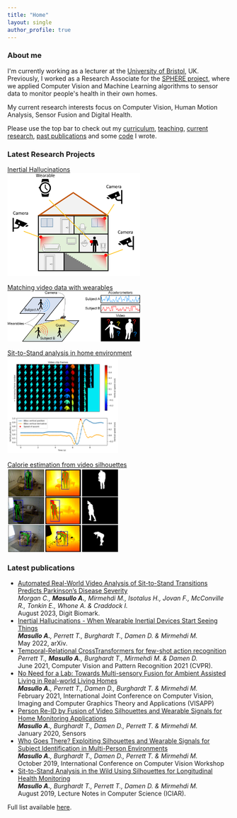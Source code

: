 ```yaml
---
title: "Home"
layout: single
author_profile: true
---
```


### About me 
I'm currently working as a lecturer at the [University of Bristol](https://www.bristol.ac.uk/), UK. Previously, I worked as a Research Associate for the [SPHERE project](https://www.irc-sphere.ac.uk/), where we applied Computer Vision and Machine Learning algorithms to sensor data to monitor people's health in their own homes.

My current research interests focus on Computer Vision, Human Motion Analysis, Sensor Fusion and Digital Health.

Please use the top bar to check out my [curriculum](/curriculum/), [teaching](/teaching/), [current research](/research/), [past publications](/publications/) and some [code](/code/) I wrote.

### Latest Research Projects
[Inertial Hallucinations](/research/#inertial-hallucinations)<br/>
[<img src="/assets/images/inertial_hallucinations_house.png" alt="Inertial Hallucinations" width="300"/>](/research/#inertial-hallucinations)


[Matching video data with wearables](/research/#matching-video-data-with-wearables)<br/>
[<img src="/assets/images/silhouwear_framework.png" alt="Matching video data with wearables" width="300"/>](/research/#matching-video-data-with-wearables)


[Sit-to-Stand analysis in home environment](/research/#sit-to-stand-analysis)<br/>
[<img src="/assets/images/sts_frames.png" alt="Sit-to-Stand algorithm" width="250"/>](/research/#sit-to-stand-analysis)


[Calorie estimation from video silhouettes](/research/#calorie-estimation-from-video)<br/>
[<img src="/assets/images/silhouettes.png" alt="Calorie estimation from video silhouettes" width="250"/>](/research/#calorie-estimation-from-video)

### Latest publications
*	[Automated Real-World Video Analysis of Sit-to-Stand Transitions Predicts Parkinson’s Disease Severity](https://karger.com/dib/article/7/1/92/855512/Automated-Real-World-Video-Analysis-of-Sit-to) <br/>
	_Morgan C., <strong>Masullo A.</strong>, Mirmehdi M., Isotalus H., Jovan F., McConville R., Tonkin E., Whone A. & Craddock I._<br/>
	August 2023, Digit Biomark.
*	[Inertial Hallucinations - When Wearable Inertial Devices Start Seeing Things](https://arxiv.org/abs/2207.06789) <br/>
	_<strong>Masullo A.</strong>, Perrett T., Burghardt T., Damen D. & Mirmehdi M._<br/>
	May 2022, arXiv.
*	[Temporal-Relational CrossTransformers for few-shot action recognition](https://openaccess.thecvf.com/content/CVPR2021/papers/Perrett_Temporal-Relational_CrossTransformers_for_Few-Shot_Action_Recognition_CVPR_2021_paper.pdf) <br/>
	_Perrett T., <strong>Masullo A.</strong>, Burghardt T., Mirmehdi M. & Damen D._<br/>
	June 2021, Computer Vision and Pattern Recognition 2021 (CVPR).
*	[No Need for a Lab: Towards Multi-sensory Fusion for Ambient Assisted Living in Real-world Living Homes](https://www.scitepress.org/Link.aspx?doi=10.5220/0010202903280337) <br/>
	_<strong>Masullo A.</strong>, Perrett T., Damen D., Burghardt T. & Mirmehdi M._<br/>
	February 2021, International Joint Conference on Computer Vision, Imaging and Computer Graphics Theory and Applications (VISAPP)
*	[Person Re-ID by Fusion of Video Silhouettes and Wearable Signals for Home Monitoring Applications](https://www.mdpi.com/1424-8220/20/9/2576) <br/>
	_<strong>Masullo A.</strong>, Burghardt T., Damen D., Perrett T. & Mirmehdi M._<br/>
	January 2020, Sensors
*	[Who Goes There? Exploiting Silhouettes and Wearable Signals for Subject Identification in Multi-Person Environments](http://openaccess.thecvf.com/content_ICCVW_2019/papers/CVPM/Masullo_Who_Goes_There_Exploiting_Silhouettes_and_Wearable_Signals_for_Subject_ICCVW_2019_paper.pdf) <br/>
	_<strong>Masullo A.</strong>, Burghardt T., Damen D., Perrett T. & Mirmehdi M._<br/>
	October 2019, International Conference on Computer Vision Workshop	
*	[Sit-to-Stand Analysis in the Wild Using Silhouettes for Longitudinal Health Monitoring](https://arxiv.org/abs/1910.01370) <br/>
	_<strong>Masullo A.</strong>, Burghardt T., Perrett T., Damen D. & Mirmehdi M._<br/>
	August 2019, Lecture Notes in Computer Science (ICIAR).	
	
Full list available [here](/publications/).
